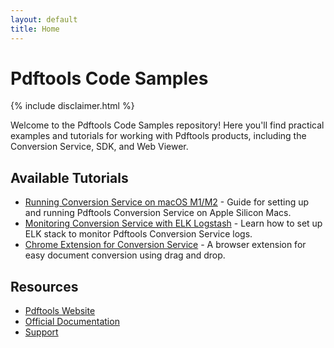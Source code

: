 ```yaml
---
layout: default
title: Home
---
```


# Pdftools Code Samples

{% include disclaimer.html %}

Welcome to the Pdftools Code Samples repository! Here you'll find practical examples and tutorials for working with Pdftools products, including the Conversion Service, SDK, and Web Viewer.

## Available Tutorials

- [Running Conversion Service on macOS M1/M2](tutorials/convsrv-mac-osx-m1-docker.html) - Guide for setting up and running Pdftools Conversion Service on Apple Silicon Macs.
- [Monitoring Conversion Service with ELK Logstash](tutorials/elk-logstash-monitoring.html) - Learn how to set up ELK stack to monitor Pdftools Conversion Service logs.
- [Chrome Extension for Conversion Service](tutorials/convsrv-chrome-extension.html) - A browser extension for easy document conversion using drag and drop.

## Resources

- [Pdftools Website](https://www.pdf-tools.com)
- [Official Documentation](https://www.pdf-tools.com/pdf20/en/products/pdf-rendering-desktop-server/pdf-converter-services/)
- [Support](https://www.pdf-tools.com/pdf20/en/contact/)
